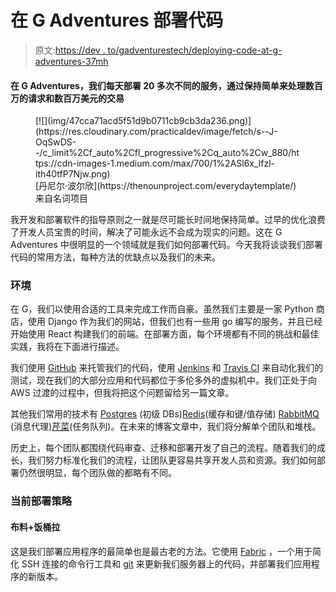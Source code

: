 # 在 G Adventures 部署代码

> 原文:[https://dev . to/gadventurestech/deploying-code-at-g-adventures-37mh](https://dev.to/gadventurestech/deploying-code-at-g-adventures-37mh)

#### 在 G Adventures，我们每天部署 20 多次不同的服务，通过保持简单来处理数百万的请求和数百万美元的交易

<figure>[![](img/47cca71acd5f51d9b0711cb9cb3da236.png)](https://res.cloudinary.com/practicaldev/image/fetch/s--J-OqSwDS--/c_limit%2Cf_auto%2Cfl_progressive%2Cq_auto%2Cw_880/https://cdn-images-1.medium.com/max/700/1%2ASl6x_lfzl-ith40tfP7Njw.png) 

<figcaption>[丹尼尔·波尔欣](https://thenounproject.com/everydaytemplate/)来自名词项目</figcaption>

</figure>

我开发和部署软件的指导原则之一就是尽可能长时间地保持简单。过早的优化浪费了开发人员宝贵的时间，解决了可能永远不会成为现实的问题。这在 G Adventures 中很明显的一个领域就是我们如何部署代码。今天我将谈谈我们部署代码的常用方法，每种方法的优缺点以及我们的未来。

### 环境

在 G，我们以使用合适的工具来完成工作而自豪。虽然我们主要是一家 Python 商店，使用 Django 作为我们的网站，但我们也有一些用 go 编写的服务，并且已经开始使用 React 构建我们的前端。在部署方面，每个环境都有不同的挑战和最佳实践，我将在下面进行描述。

我们使用 [GitHub](https://github.com) 来托管我们的代码，使用 [Jenkins](https://jenkins-ci.org/) 和 [Travis CI](https://travis-ci.com/) 来自动化我们的测试，现在我们的大部分应用和代码都位于多伦多外的虚拟机中。我们正处于向 AWS 过渡的过程中，但我将把这个问题留给另一篇文章。

其他我们常用的技术有 [Postgres](https://www.postgresql.org/) (初级 DBs)[Redis](https://redis.io/)(缓存和键/值存储) [RabbitMQ](https://www.rabbitmq.com/) (消息代理)[芹菜](http://www.celeryproject.org/)(任务队列)。在未来的博客文章中，我们将分解单个团队和堆栈。

历史上，每个团队都围绕代码审查、迁移和部署开发了自己的流程。随着我们的成长，我们努力标准化我们的流程，让团队更容易共享开发人员和资源。我们如何部署仍然很明显，每个团队做的都略有不同。

### 当前部署策略

#### **布料+饭桶拉**

这是我们部署应用程序的最简单也是最古老的方法。它使用 [Fabric](http://www.fabfile.org/) ，一个用于简化 SSH 连接的命令行工具和 [git](https://git-scm.com/) 来更新我们服务器上的代码，并部署我们应用程序的新版本。